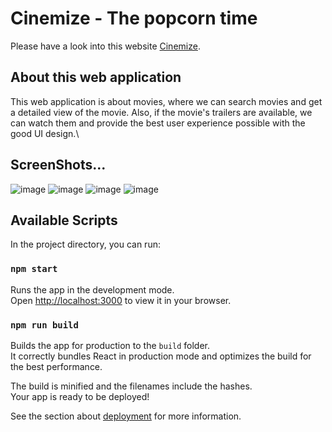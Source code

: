 # Cinemize - The popcorn time

Please have a look into this website [Cinemize](https://indira1vik.github.io/cinemize/).

## About this web application

This web application is about movies, where we can search movies and get a detailed view of the movie. Also, if the movie's trailers are available, we can watch them and provide the best user experience possible with the good UI design.\

## ScreenShots...

![image](https://user-images.githubusercontent.com/90179632/232978482-42362002-11db-425a-80b0-6b31e2205a0a.png)
![image](https://user-images.githubusercontent.com/90179632/232978598-c59b01f8-34e0-4bbf-bd8a-244669ab560f.png)
![image](https://user-images.githubusercontent.com/90179632/232979045-f9841b7d-a480-4951-bd21-28a356c2eeb5.png)
![image](https://user-images.githubusercontent.com/90179632/232980067-d0a42218-5ed4-4d93-ad9d-f806606bf004.png)



## Available Scripts

In the project directory, you can run:

### `npm start`

Runs the app in the development mode.\
Open [http://localhost:3000](http://localhost:3000) to view it in your browser.

### `npm run build`

Builds the app for production to the `build` folder.\
It correctly bundles React in production mode and optimizes the build for the best performance.

The build is minified and the filenames include the hashes.\
Your app is ready to be deployed!

See the section about [deployment](https://facebook.github.io/create-react-app/docs/deployment) for more information.
